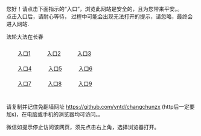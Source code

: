 您好！请点击下面指示的“入口”，浏览此网站是安全的，且为您带来平安。。 <br/>
点击入口后，请耐心等待， 过程中可能会出现无法打开的提示，请忽略，最终会进入网站. </br>

法轮大法在长春<br/>
<div style="padding:10px"><a style="margin:20px" target="_blank" href="https://d9c9xeicuherv.cloudfront.net/2Qpsp?svdgucn" id="ccLink1" rel="nofollow">入口1</a> <a target="_blank" style="margin:20px" href="https://d1w9vb7vc6oktf.cloudfront.net/2Qpsp?vknexhdn" id="ccLink2" rel="nofollow">入口2</a> <a style="margin:20px" target="_blank" href="https://d3m1p14kyqqgpu.cloudfront.net/2Qpsp?lsqgrsb" id="ccLink3" rel="nofollow">入口3</a></div>

<div style="padding:10px" ><a style="margin:20px" target="_blank" href="https://d9c9xeicuherv.cloudfront.net/2Qpsp?svdgucn" id="ccLink4" rel="nofollow">入口4</a> <a style="margin:20px" href="https://d1w9vb7vc6oktf.cloudfront.net/2Qpsp?vknexhdn" target="_blank" id="ccLink5" rel="nofollow">入口5</a> <a style="margin:20px" href="https://d3m1p14kyqqgpu.cloudfront.net/2Qpsp?lsqgrsb" target="_blank" id="ccLink6" rel="nofollow">入口6</a></div>

<div style="padding:10px"><a style="margin:20px" target="_blank" href="https://d9c9xeicuherv.cloudfront.net/2Qpsp?svdgucn" id="ccLink7" rel="nofollow">入口7</a> <a style="margin:20px" href="https://d1w9vb7vc6oktf.cloudfront.net/2Qpsp?vknexhdn" target="_blank" id="ccLink8" rel="nofollow">入口8</a> <a style="margin:20px" target="_blank" href="https://d3m1p14kyqqgpu.cloudfront.net/2Qpsp?lsqgrsb" id="ccLink9" rel="nofollow">入口9</a></div>

<br/>



请复制并记住免翻墙网址 https://github.com/yntd/changchunzx (http后一定要加s)，在电脑或手机的浏览器均可访问。。<br/>

微信如提示停止访问该网页，须先点击右上角，选择浏览器打开。
